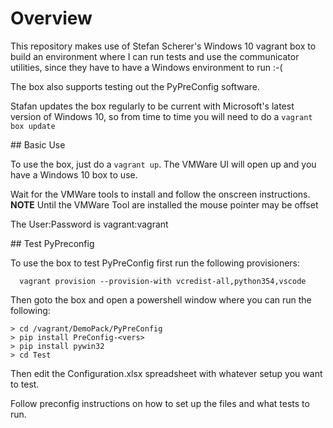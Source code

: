 # Overview

This repository makes use of Stefan Scherer's Windows 10 vagrant box to build an
environment where I can run tests and use the communicator utilities, since
they have to have a Windows environment to run :-(

The box also supports testing out the PyPreConfig software.

Stafan updates the box regularly to be current with Microsoft's latest version
of Windows 10, so from time to time you will need to do a `vagrant box update`

## Basic Use

To use the box, just do a `vagrant up`. The VMWare UI will open up and you have
a Windows 10 box to use.

Wait for the VMWare tools to install and follow the onscreen instructions.
**NOTE** Until the VMWare Tool are installed the mouse pointer may be offset

The User:Password is vagrant:vagrant

## Test PyPreconfig

To use the box to test PyPreConfig first run the following provisioners:

```shell
  vagrant provision --provision-with vcredist-all,python354,vscode
```

Then goto the box and open a powershell window where you can run the following:

```shell
> cd /vagrant/DemoPack/PyPreConfig
> pip install PreConfig-<vers>
> pip install pywin32
> cd Test
```

Then edit the Configuration.xlsx spreadsheet with whatever setup you want to test.

Follow preconfig instructions on how to set up the files and what tests to run.